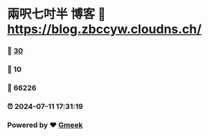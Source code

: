 # 兩呎七吋半 博客 :link: https://blog.zbccyw.cloudns.ch/ 
### :page_facing_up: [30](https://blog.zbccyw.cloudns.ch//tag.html) 
### :speech_balloon: 10 
### :hibiscus: 66226 
### :alarm_clock: 2024-07-11 17:31:19 
### Powered by :heart: [Gmeek](https://github.com/Meekdai/Gmeek)

